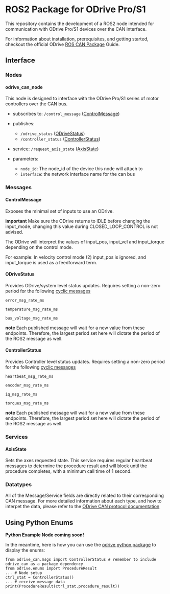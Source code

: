 # ROS2 Package for ODrive Pro/S1 

This repository contains the development of a ROS2 node intended for communication with ODrive Pro/S1 devices over the CAN interface.

For information about installation, prerequisites, and getting started, checkout the official ODrive [ROS CAN Package](https://docs.odriverobotics.com/v/latest/guides/ros-package.html) Guide.

## Interface
### Nodes
#### odrive_can_node

This node is designed to interface with the ODrive Pro/S1 series of motor controllers over the CAN bus.

* subscribes to: `/control_message` ([ControlMessage](#controlmessage))

* publishes: 
    * `/odrive_status` ([ODriveStatus](#odrivestatus))
    * `/controller_status` ([ControllerStatus](#controllerstatus))

* service: `/request_axis_state` ([AxisState](#axisstate))

* parameters:

    * `node_id`: The node_id of the device this node will attach to
    * `interface`: the network interface name for the can bus

### Messages

#### ControlMessage

Exposes the minimal set of inputs to use an ODrive. 

**important** Make sure the ODrive returns to IDLE before changing the input_mode, changing this value during CLOSED_LOOP_CONTROL is not advised.

The ODrive will interpret the values of input_pos, input_vel and input_torque depending on the control mode. 

For example: In velocity control mode (2) input_pos is ignored, and input_torque is used as a feedforward term.

#### ODriveStatus

Provides ODrive/system level status updates. 
Requires setting a non-zero period for the following [cyclic messages](https://docs.odriverobotics.com/v/latest/manual/can-protocol.html#cyclic-messages)

`error_msg_rate_ms`

`temperature_msg_rate_ms`

`bus_voltage_msg_rate_ms`

**note** Each published message will wait for a new value from these endpoints. Therefore, the largest period set here will dictate the period of the ROS2 message as well.

#### ControllerStatus

Provides Controller level status updates. 
Requires setting a non-zero period for the following [cyclic messages](https://docs.odriverobotics.com/v/latest/manual/can-protocol.html#cyclic-messages)

`heartbeat_msg_rate_ms`

`encoder_msg_rate_ms`

`iq_msg_rate_ms`

`torques_msg_rate_ms`

**note** Each published message will wait for a new value from these endpoints. Therefore, the largest period set here will dictate the period of the ROS2 message as well.

### Services

#### AxisState

Sets the axes requested state. This service requires regular heartbeat messages to determine the procedure result and will block until the procedure completes, with a minimum call time of 1 second.

### Datatypes

All of the Message/Service fields are directly related to their corresponding CAN message. For more detailed information about each type, and how to interpet the data, please refer to the [ODrive CAN protocol documentation](https://docs.odriverobotics.com/v/latest/manual/can-protocol.html#messages)

## Using Python Enums

**Python Example Node coming soon!**

In the meantime, here is how you can use the [odrive python package](https://pypi.org/project/odrive/) to display the enums:

    from odrive_can.msgs import ControllerStatus # remember to include odrive_can as a package dependency
    from odrive.enums import ProcedureResult
    ... # Node setup
    ctrl_stat = ControllerStatus()
    ... # receive message data
    print(ProcedureResult(ctrl_stat.procedure_result))
